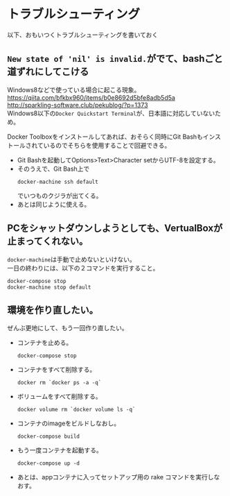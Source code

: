 # トラブルシューティング

以下、おもいつくトラブルシューティングを書いておく

## `New state of 'nil' is invalid.`がでて、bashごと道ずれにしてこける

Windows8などで使っている場合に起こる現象。  
https://qiita.com/bfkbx960/items/b0e8692d5bfe8adb5d5a  
http://sparkling-software.club/pekublog/?p=1373  
Windows8以下の`Docker Quickstart Terminal`が、日本語に対応していないため。  

Docker Toolboxをインストールしてあれば、おそらく同時にGit Bashもインストールされているのでそちらを使用することで回避できる。

* Git Bashを起動してOptions>Text>Character setからUTF-8を設定する。
* そのうえで、Git Bash上で
  ```
  docker-machine ssh default
  ```
  でいつものクジラが出てくる。  
* あとは同じように使える。  

## PCをシャットダウンしようとしても、VertualBoxが止まってくれない。

`docker-machine`は手動で止めないといけない。  
一日の終わりには、以下の２コマンドを実行すること。  
```
docker-compose stop
docker-machine stop default
```

## 環境を作り直したい。

ぜんぶ更地にして、もう一回作り直したい。  

* コンテナを止める。
  ```
  docker-compose stop
  ```

* コンテナをすべて削除する。
  ```
  docker rm `docker ps -a -q`
  ```

* ボリュームをすべて削除する。
  ```
  docker volume rm `docker volume ls -q`
  ```

* コンテナのimageをビルドしなおし。
  ```
  docker-compose build
  ```

* もう一度コンテナを起動する。
  ```
  docker-compose up -d
  ```

* あとは、appコンテナに入ってセットアップ用の rake コマンドを実行しなおす。

